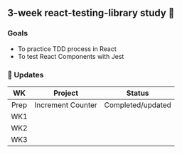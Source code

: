 ## 3-week react-testing-library study 📲


### Goals
- To practice TDD process in React 
- To test React Components with Jest

### 📗 Updates

| WK | Project | Status | 
| :--: | :-----------------: | :------------: |
|  Prep | Increment Counter  | Completed/updated |   
|  WK1 |              |     |   
|  WK2  |               |     |    
|  WK3  |               |     |    
